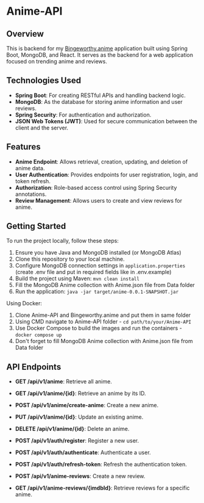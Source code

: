# Anime-API

## Overview
This is backend for my [Bingeworthy.anime](https://github.com/marku1a/Bingeworthy.anime) application built using Spring Boot, MongoDB, and React. It serves as the backend for a web application focused on trending anime and reviews.

## Technologies Used
- **Spring Boot**: For creating RESTful APIs and handling backend logic.
- **MongoDB**: As the database for storing anime information and user reviews.
- **Spring Security**: For authentication and authorization.
- **JSON Web Tokens (JWT)**: Used for secure communication between the client and the server.

## Features
- **Anime Endpoint**: Allows retrieval, creation, updating, and deletion of anime data.
- **User Authentication**: Provides endpoints for user registration, login, and token refresh.
- **Authorization**: Role-based access control using Spring Security annotations.
- **Review Management**: Allows users to create and view reviews for anime.

## Getting Started
To run the project locally, follow these steps:

1. Ensure you have Java and MongoDB installed (or MongoDB Atlas)
2. Clone this repository to your local machine.
3. Configure MongoDB connection settings in `application.properties`
(create .env file and put in required fields like in .env.example)
4. Build the project using Maven: `mvn clean install`
5. Fill the MongoDB Anime collection with Anime.json file from Data folder
6. Run the application: `java -jar target/anime-0.0.1-SNAPSHOT.jar`

Using Docker:
1. Clone Anime-API and Bingeworthy.anime and put them in same folder
2. Using CMD navigate to Anime-API folder - `cd path/to/your/Anime-API`
3. Use Docker Compose to build the images and run the containers - `docker compose up`
4. Don't forget to fill MongoDB Anime collection with Anime.json file from Data folder

## API Endpoints
- **GET /api/v1/anime**: Retrieve all anime.
- **GET /api/v1/anime/{id}**: Retrieve an anime by its ID.
- **POST /api/v1/anime/create-anime**: Create a new anime.
- **PUT /api/v1/anime/{id}**: Update an existing anime.
- **DELETE /api/v1/anime/{id}**: Delete an anime.

- **POST /api/v1/auth/register**: Register a new user.
- **POST /api/v1/auth/authenticate**: Authenticate a user.
- **POST /api/v1/auth/refresh-token**: Refresh the authentication token.

- **POST /api/v1/anime-reviews**: Create a new review.
- **GET /api/v1/anime-reviews/{imdbId}**: Retrieve reviews for a specific anime.
